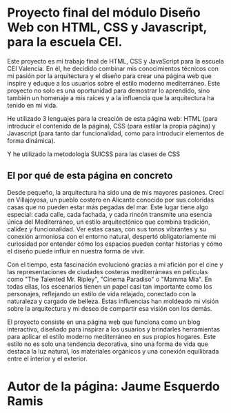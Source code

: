 # Proyecto final del módulo Diseño Web con HTML, CSS y Javascript, para la escuela CEI.


Este proyecto es mi trabajo final de HTML, CSS y JavaScript para la escuela CEI Valencia. En él, he decidido combinar mis conocimientos técnicos con mi pasión por la arquitectura y el diseño para crear una página web que inspire y eduque a los usuarios sobre el estilo moderno mediterráneo. Este proyecto no solo es una oportunidad para demostrar lo aprendido, sino también un homenaje a mis raíces y a la influencia que la arquitectura ha tenido en mi vida.

He utilizado 3 lenguajes para la creación de esta página web: HTML (para introducir el contenido de la página), CSS (para estilar la propia página) y Javascript (para tanto dar funcionalidad, como para introducir elementos de forma dinámica). 

Y he utilizado la metodología SUICSS para las clases de CSS

## El por qué de esta página en concreto

Desde pequeño, la arquitectura ha sido una de mis mayores pasiones. Crecí en Villajoyosa, un pueblo costero en Alicante conocido por sus coloridas casas que no pueden estar más pegadas del mar. Este lugar tiene algo especial: cada calle, cada fachada, y cada rincón transmite una esencia única del Mediterráneo, un estilo arquitectónico que combina tradición, calidez y funcionalidad. Ver estas casas, con sus tonos vibrantes y su conexión armoniosa con el entorno natural, despertó obligatoriamente mi curiosidad por entender cómo los espacios pueden contar historias y cómo el diseño puede influir en nuestra forma de vivir.

Con el tiempo, esta fascinación evolucionó gracias a mi afición por el cine y las representaciones de ciudades costeras mediterráneas en películas como "The Talented Mr. Ripley", "Cinema Paradiso" o "Mamma Mia". En todas ellas, los escenarios tienen un papel casi tan importante como los personajes, reflejando un estilo de vida relajado, conectado con la naturaleza y cargado de belleza. Estas influencias han moldeado mi visión sobre la arquitectura y mi deseo de compartir esa visión con los demás.

El proyecto consiste en una página web que funciona como un blog interactivo, diseñado para inspirar a los usuarios y brindarles herramientas para aplicar el estilo moderno mediterráneo en sus propios hogares. Este estilo no es solo una tendencia decorativa, sino una forma de vida que destaca la luz natural, los materiales orgánicos y una conexión equilibrada entre el interior y el exterior.

# Autor de la página: Jaume Esquerdo Ramis

